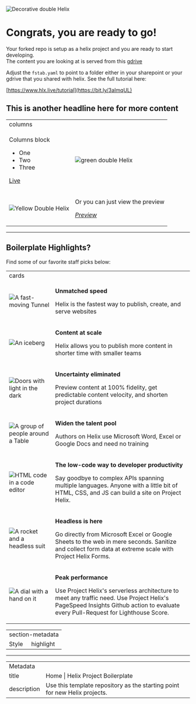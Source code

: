 ![Decorative double Helix](./media_12637fbb67cddc5d293b20975e89028d919270ac0.jpeg?width=750\&format=jpeg\&optimize=medium)

# Congrats, you are ready to go!

Your forked repo is setup as a helix project and you are ready to start developing.  
The content you are looking at is served from this [gdrive](https://drive.google.com/drive/folders/1MGzOt7ubUh3gu7zhZIPb7R7dyRzG371j?usp=sharing)

Adjust the `fstab.yaml` to point to a folder either in your sharepoint or your gdrive that you shared with helix. See the full tutorial here:

[https://www.hlx.live/tutorial](https://bit.ly/3aImqUL)

## This is another headline here for more content

<table>
  <tr>
    <td colspan="2">columns</td>
  </tr>
  <tr>
    <td><p>Columns block</p><ul> <li>One</li> <li>Two</li> <li>Three</li> </ul><p><a href="/">Live</a></p></td>
    <td><img src="./media_17e9dd0aae03d62b8ebe2159b154d6824ef55732d.png?width=750&#x26;format=png&#x26;optimize=medium" alt="green double Helix"></td>
  </tr>
  <tr>
    <td><img src="./media_143cf1a441962c90f082d4f7dba2aeefb07f4e821.png?width=750&#x26;format=png&#x26;optimize=medium" alt="Yellow Double Helix"></td>
    <td><p>Or you can just view the preview</p><p><em><a href="/">Preview</a></em></p></td>
  </tr>
</table>

---

## Boilerplate Highlights?

Find some of our favorite staff picks below:

<table>
  <tr>
    <td colspan="2">cards</td>
  </tr>
  <tr>
    <td><img src="./media_1f9dc2fa1ffa3f8064411fefb0913d09b434c3345.jpeg?width=750&#x26;format=jpeg&#x26;optimize=medium" alt="A fast-moving Tunnel "></td>
    <td><p><strong>Unmatched speed</strong></p><p>Helix is the fastest way to publish, create, and serve websites</p></td>
  </tr>
  <tr>
    <td><img src="./media_164228d719efbe210030ba16982dddb5af294267d.jpeg?width=750&#x26;format=jpeg&#x26;optimize=medium" alt="An iceberg"></td>
    <td><p><strong>Content at scale</strong></p><p>Helix allows you to publish more content in shorter time with smaller teams</p></td>
  </tr>
  <tr>
    <td><img src="./media_1e48ab637eaa59d36bfb74c8c3cc1eafc117b9276.jpeg?width=750&#x26;format=jpeg&#x26;optimize=medium" alt="Doors with light in the dark"></td>
    <td><p><strong>Uncertainty eliminated</strong></p><p>Preview content at 100% fidelity, get predictable content velocity, and shorten project durations</p></td>
  </tr>
  <tr>
    <td><img src="./media_13188f1b63b8c968cec7dfccef4fdfc6a9e6f70b5.jpeg?width=750&#x26;format=jpeg&#x26;optimize=medium" alt="A group of people around a Table"></td>
    <td><p><strong>Widen the talent pool</strong></p><p>Authors on Helix use Microsoft Word, Excel or Google Docs and need no training</p></td>
  </tr>
  <tr>
    <td><img src="./media_1c636300a4d38afed5441e542fd6d7241839844b0.jpeg?width=750&#x26;format=jpeg&#x26;optimize=medium" alt="HTML code in a code editor"></td>
    <td><p><strong>The low-code way to developer productivity</strong></p><p>Say goodbye to complex APIs spanning multiple languages. Anyone with a little bit of HTML, CSS, and JS can build a site on Project Helix.</p></td>
  </tr>
  <tr>
    <td><img src="./media_1362767d232221ff20c67bc0694a8924d483687b1.jpeg?width=750&#x26;format=jpeg&#x26;optimize=medium" alt="A rocket and a headless suit"></td>
    <td><p><strong>Headless is here</strong></p><p>Go directly from Microsoft Excel or Google Sheets to the web in mere seconds. Sanitize and collect form data at extreme scale with Project Helix Forms.</p></td>
  </tr>
  <tr>
    <td><img src="./media_1a620138deb385f05412f4f96f9b18e454a769c76.jpeg?width=750&#x26;format=jpeg&#x26;optimize=medium" alt="A dial with a hand on it"></td>
    <td><p><strong>Peak performance</strong></p><p>Use Project Helix's serverless architecture to meet any traffic need. Use Project Helix's PageSpeed Insights Github action to evaluate every Pull-Request for Lighthouse Score.</p></td>
  </tr>
</table>

<table>
  <tr>
    <td colspan="2">section-metadata</td>
  </tr>
  <tr>
    <td>Style</td>
    <td>highlight</td>
  </tr>
</table>

---

<table>
  <tr>
    <td colspan="2">Metadata</td>
  </tr>
  <tr>
    <td>title</td>
    <td>Home | Helix Project Boilerplate</td>
  </tr>
  <tr>
    <td>description</td>
    <td>Use this template repository as the starting point for new Helix projects.</td>
  </tr>
</table>
